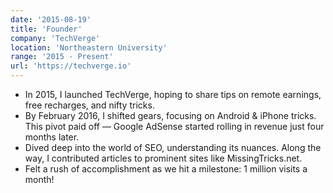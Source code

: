 ```yaml
---
date: '2015-08-19'
title: 'Founder'
company: 'TechVerge'
location: 'Northeastern University'
range: '2015 - Present'
url: 'https://techverge.io'
---
```


- In 2015, I launched TechVerge, hoping to share tips on remote earnings, free recharges, and nifty tricks.
- By February 2016, I shifted gears, focusing on Android & iPhone tricks. This pivot paid off — Google AdSense started rolling in revenue just four months later.
- Dived deep into the world of SEO, understanding its nuances. Along the way, I contributed articles to prominent sites like MissingTricks.net.
- Felt a rush of accomplishment as we hit a milestone: 1 million visits a month!
